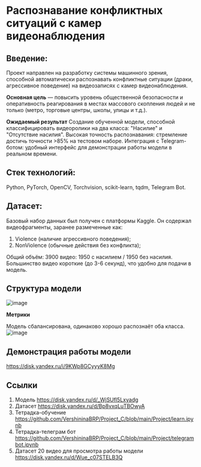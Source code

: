 # Распознавание конфликтных ситуаций с камер видеонаблюдения

## Введение:
Проект направлен на разработку системы машинного зрения, способной автоматически распознавать конфликтные ситуации (драки, агрессивное поведение) на видеозаписях с камер видеонаблюдения. 

**Основная цель** — повысить уровень общественной безопасности и оперативность реагирования в местах массового скопления людей и не только (метро, торговые центры, школы, улицы и т.д.).

**Ожидаемый результат**
Создание обученной модели, способной классифицировать видеоролики на два класса: "Насилие" и "Отсутствие насилия". Высокая точность распознавания: стремление достичь точности >85% на тестовом наборе.
Интеграция с Telegram-ботом: удобный интерфейс для демонстрации работы модели в реальном времени.
## Стек технологий:
Python, PyTorch, OpenCV, Torchvision, scikit-learn, tqdm, Telegram Bot.
## Датасет:
Базовый набор данных был получен с платформы Kaggle. Он содержал видеофрагменты, заранее размеченные как:
1. Violence (наличие агрессивного поведения);
2. NonViolence (обычные действия без конфликта);
   
Общий объём: 3900 видео: 1950 с насилием / 1950 без насилия.
Большинство видео короткие (до 3-6 секунд), что удобно для подачи в модель.

## Структура модели
![image](https://github.com/user-attachments/assets/58b8d111-e7e0-48c5-be89-081fa3f61d93)

**Метрики**

Модель сбалансирована, одинаково хорошо распознаёт оба класса.
![image](https://github.com/user-attachments/assets/ecb91ae3-d37f-427d-bb67-e343d099014e)

## Демонстрация работы модели
https://disk.yandex.ru/i/9KWp8GCyyyK8Mg
## Ссылки
1. Модель
   https://disk.yandex.ru/d/_WjSUfl5Lxyadg
2. Датасет
   https://disk.yandex.ru/d/Bp8vxqLuTBOwyA
3. Тетрадка-обучение
   https://github.com/VershininaBRP/Project_C/blob/main/Project/learn.ipynb
4. Тетрадка-телеграм бот
   https://github.com/VershininaBRP/Project_C/blob/main/Project/telegrambot.ipynb
5. Датасет 20 видео для просмотра работы модели
   https://disk.yandex.ru/d/Wue_c07STELB3Q

